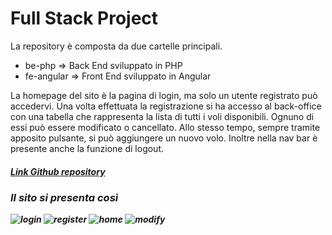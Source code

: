 <h1>Full Stack Project</h1>

<p>La repository è composta da due cartelle principali.</p>

- be-php        => Back End sviluppato in PHP
- fe-angular    => Front End sviluppato in Angular

<p>
La homepage del sito è la pagina di login, ma solo un utente registrato può accedervi.
Una volta effettuata la registrazione si ha accesso al back-office con una tabella
che rappresenta la lista di tutti i voli disponibili. Ognuno di essi può essere modificato o cancellato. Allo stesso tempo, sempre tramite apposito pulsante, si può aggiungere un nuovo volo.
Inoltre nella nav bar è presente anche la funzione di logout.
</p>


<a href="https://github.com/albinaAS93/FullStackProject"><h5>Link Github repository<h5></a>

  <h3> Il sito si presenta così </h3>
  
  
![login](https://user-images.githubusercontent.com/102250096/179515326-4fe00d8c-3a4d-4408-9092-308c10d830f7.PNG)
![register](https://user-images.githubusercontent.com/102250096/179515333-61ea4e25-f048-404a-b824-83d0c7dbf6bc.PNG)
![home](https://user-images.githubusercontent.com/102250096/179515339-947f0482-c25e-4fdc-8f57-f5010776d4cb.PNG)
![modify](https://user-images.githubusercontent.com/102250096/179515347-e125f1b8-0f04-46e1-97f5-75c8a670ceb2.PNG)

